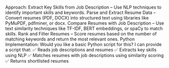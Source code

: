 Approach:
Extract Key Skills from Job Description – Use NLP techniques to identify important skills and keywords.
Parse and Extract Resume Data – Convert resumes (PDF, DOCX) into structured text using libraries like PyMuPDF, pdfminer, or docx.
Compare Resumes with Job Description – Use text similarity techniques like TF-IDF, BERT embeddings, or spaCy to match skills.
Rank and Filter Resumes – Score resumes based on the number of matching keywords and return the most relevant ones.
Python Implementation:
Would you like a basic Python script for this? I can provide a script that:
✅ Reads job descriptions and resumes
✅ Extracts key skills using NLP
✅ Matches resumes with job descriptions using similarity scoring
✅ Returns shortlisted resumes
